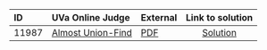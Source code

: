 | ID | UVa Online Judge | External | Link to solution |
|:---|:---|:---|:---:|
| 11987 | [Almost Union-Find](https://onlinejudge.org/index.php?option=com_onlinejudge&Itemid=8&category=24&page=show_problem&problem=3138) | [PDF](https://onlinejudge.org/external/119/11987.pdf) | [Solution](https%3A//github.com/versenyi98/programming-contests/tree/master/UVa%20Online%20Judge/11987%2520-%2520Almost%2520Union-Find)|
